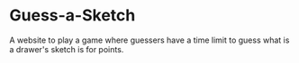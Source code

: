 # Guess-a-Sketch
A website to play a game where guessers have a time limit to guess what is a drawer's sketch is for points.
